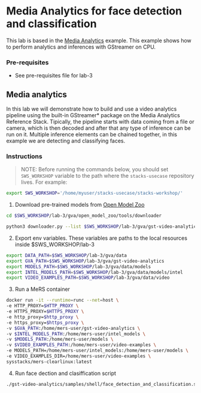 # Media Analytics for face detection and classification

This lab is based in the [Media Analytics](https://docs.01.org/clearlinux/latest/guides/stacks/mers.html#media-analytics) example. This example shows how to perform analytics and inferences with GStreamer on CPU.

### Pre-requisites

* See pre-requisites file for lab-3

## Media analytics

In this lab we will demonstrate how to build and use a video analytics pipeline using the built-in GStreamer* package on the Media Analytics Reference Stack.
Tipically, the pipeline starts with data coming from a file or camera, which is then decoded and after that any type of inference can be run on it. Multiple inference elements can be chained together, in this example we are detecting and classifying faces.

### Instructions

>NOTE: Before running the commands below, you should set `SWS_WORKSHOP` variable to the path where the `stacks-usecase` repository lives. For example:

```bash
export SWS_WORKSHOP='/home/myuser/stacks-usecase/stacks-workshop/'
```

1. Download pre-trained models from [Open Model Zoo](https://github.com/opencv/open_model_zoo.git)

```bash
cd $SWS_WORKSHOP/lab-3/gva/open_model_zoo/tools/downloader

python3 downloader.py --list $SWS_WORKSHOP/lab-3/gva/gst-video-analytics/samples/model_downloader_configs/intel_models_for_samples.LST -o $SWS_WORKSHOP/lab-3/gva/data/models/intel
```
2. Export env variables. These variables are paths to the local resources inside $SWS_WORKSHOP/lab-3

```bash
export DATA_PATH=$SWS_WORKSHOP/lab-3/gva/data
export GVA_PATH=$SWS_WORKSHOP/lab-3/gva/gst-video-analytics
export MODELS_PATH=$SWS_WORKSHOP/lab-3/gva/data/models
export INTEL_MODELS_PATH=$SWS_WORKSHOP/lab-3/gva/data/models/intel
export VIDEO_EXAMPLES_PATH=$SWS_WORKSHOP/lab-3/gva/data/video
```

3. Run a MeRS container

```bash
docker run -it --runtime=runc --net=host \
-e HTTP_PROXY=$HTTP_PROXY \
-e HTTPS_PROXY=$HTTPS_PROXY \
-e http_proxy=$http_proxy \
-e https_proxy=$https_proxy \
-v $GVA_PATH:/home/mers-user/gst-video-analytics \
-v $INTEL_MODELS_PATH:/home/mers-user/intel_models \
-v $MODELS_PATH:/home/mers-user/models \
-v $VIDEO_EXAMPLES_PATH:/home/mers-user/video-examples \
-e MODELS_PATH=/home/mers-user/intel_models:/home/mers-user/models \
-e VIDEO_EXAMPLES_DIR=/home/mers-user/video-examples \
sysstacks/mers-clearlinux:latest
```

4. Run face dection and clasiffication script

```bash
./gst-video-analytics/samples/shell/face_detection_and_classification.sh $VIDEO_EXAMPLES_DIR/face-demographics-walking-and-pause.mp4
```
